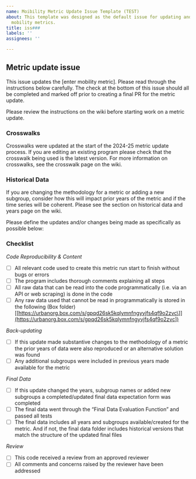 ```yaml
---
name: Moibility Metric Update Issue Template (TEST)
about: This template was designed as the default issue for updating and/or changing
  mobility metrics.
title: iss###
labels: ''
assignees: ''

---
```


## Metric update issue

This issue updates the \[enter mobility metric\]. Please read through the instructions below carefully. The check at the bottom of this issue should all be completed and marked off prior to creating a final PR for the metric update.

Please review the instructions on the wiki before starting work on a metric update.

### Crosswalks

Crosswalks were updated at the start of the 2024-25 metric update process. If you are editing an existing program please check that the crosswalk being used is the latest version. For more information on crosswalks, see the crosswalk page on the wiki.

### Historical Data

If you are changing the methodology for a metric or adding a new subgroup, consider how this will impact prior years of the metric and if the time series will be coherent. Please see the section on historical data and years page on the wiki.

Please define the updates and/or changes being made as specifically as possible below:

### Checklist

*Code Reproducibility & Content*

-   [ ] All relevant code used to create this metric run start to finish without bugs or errors
-   [ ] The program includes thorough comments explaining all steps
-   [ ] All raw data that can be read into the code programmatically (i.e. via an API or web scraping) is done in the code
-   [ ] Any raw data used that cannot be read in programmatically is stored in the following (Box folder)\[[https://urbanorg.box.com/s/gpqd26sk5kqlymnfngyvjfs4qf9o2zvc\]](https://urbanorg.box.com/s/gpqd26sk5kqlymnfngyvjfs4qf9o2zvc])

*Back-updating*

-   [ ] If this update made substantive changes to the methodology of a metric the prior years of data were also reproduced or an alternative solution was found
-   [ ] Any additional subgroups were included in previous years made available for the metric

*Final Data*

-   [ ] If this update changed the years, subgroup names or added new subgroups a completed/updated final data expectation form was completed
-   [ ] The final data went through the “Final Data Evaluation Function” and passed all tests
-   [ ] The final data includes all years and subgroups available/created for the metric. And if not, the final data folder includes historical versions that match the structure of the updated final files

*Review*

-   [ ] This code received a review from an approved reviewer
-   [ ] All comments and concerns raised by the reviewer have been addressed
